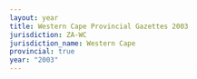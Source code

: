 ```yaml
---
layout: year
title: Western Cape Provincial Gazettes 2003
jurisdiction: ZA-WC
jurisdiction_name: Western Cape
provincial: true
year: "2003"
---
```

